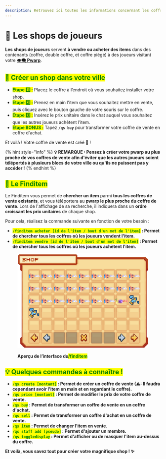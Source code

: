 ```yaml
---
description: Retrouvez ici toutes les informations concernant les coffres de vente
---
```


# 🛒 Les shops de joueurs

**Les shops de joueurs** servent **à vendre ou acheter des items** dans des contenants (coffre, double coffre, et coffre piégé) à des joueurs visitant votre [**👁️‍🗨️ Pwarp**](https://wiki.evolucraft.fr/les-villes/les-warps).

## <mark style="color:green;">**👜 Créer un shop dans votre ville**</mark>

* <mark style="color:green;">**Étape 1️⃣ :**</mark> Placez le coffre à l’endroit où vous souhaitez installer votre shop.
* <mark style="color:green;">**Étape 2️⃣ :**</mark> Prenez en main l'item que vous souhaitez mettre en vente, puis cliquez avec le bouton gauche de votre souris sur le coffre.
* <mark style="color:green;">**Étape 3️⃣ :**</mark> Insérez le prix unitaire dans le chat auquel vous souhaitez que les autres joueurs achètent l’item.
* <mark style="color:green;">**Étape BONUS :**</mark> Tapez **`/qs buy`** pour transformer votre coffre de vente en coffre d'achat.

Et voilà ! Votre coffre de vente est créé 🤩 !

{% hint style="info" %}
**💡 REMARQUE : Pensez à créer votre pwarp au plus proche de vos coffres de vente afin d'éviter que les autres joueurs soient téléportés à plusieurs blocs de votre ville ou qu'ils ne puissent pas y accéder !**
{% endhint %}

## <mark style="color:green;">**🏪 Le Finditem**</mark>

Le Finditem vous permet de **chercher un item** parmi **tous les coffres de vente existants**, et vous téléportera au **pwarp le plus proche du coffre de vente**. Lors de l'affichage de sa recherche, il indiquera dans un **ordre croissant les prix unitaires** de chaque shop.

Pour cela, réalisez la commande suivante en fonction de votre besoin :

* <mark style="color:green;">**`/finditem acheter [id de l'item / bout d'un mot de l'item]`**</mark>**&#x20;: Permet de chercher tous les coffres où les joueurs vendent l'item.**
* <mark style="color:green;">**`/finditem vendre [id de l'item / bout d'un mot de l'item]`**</mark>**&#x20;: Permet de chercher tous les coffres où les joueurs achètent l'item.**

<figure><img src="../.gitbook/assets/Tuto_Et_Astuce/Argent/InterfaceFinditem.png" alt=""><figcaption><p><strong>Aperçu de l’interface du<mark style="color:green;">/finditem</mark></strong></p></figcaption></figure>

## <mark style="color:green;">**💡 Quelques commandes à connaître !**</mark>

* <mark style="color:green;">**`/qs create [montant]`**</mark>**&#x20;: Permet de créer un coffre de vente (⚠: Il faudra cependant avoir l'item en main et en regardant le coffre).**
* <mark style="color:green;">**`/qs price [montant]`**</mark>**&#x20;: Permet de modifier le prix de votre coffre de vente.**
* <mark style="color:green;">**`/qs buy`**</mark>**&#x20;: Permet de transformer un coffre de vente en un coffre d'achat.**
* <mark style="color:green;">**`/qs sell`**</mark>**&#x20;: Permet de transformer un coffre d'achat en un coffre de vente.**
* <mark style="color:green;">**`/qs item`**</mark>**&#x20;: Permet de changer l'item en vente.**
* <mark style="color:green;">**`/qs staff add [pseudo]`**</mark>**&#x20;: Permet d'ajouter un membre.**
* <mark style="color:green;">**`/qs toggledisplay`**</mark>**&#x20;: Permet d'afficher ou de masquer l'item au-dessus du coffre.**

**Et voilà, vous savez tout pour créer votre magnifique shop ! ✨**
